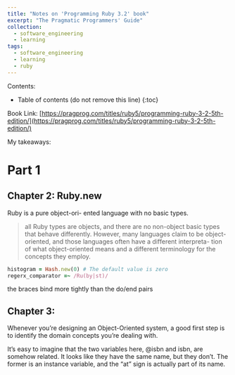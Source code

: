 ```yaml
---
title: "Notes on 'Programming Ruby 3.2' book"
excerpt: "The Pragmatic Programmers' Guide"
collection: 
  - software_engineering
  - learning
tags:
  - software_engineering
  - learning
  - ruby
---
```

Contents:

* Table of contents (do not remove this line)
{:toc}

Book Link: [https://pragprog.com/titles/ruby5/programming-ruby-3-2-5th-edition/](https://pragprog.com/titles/ruby5/programming-ruby-3-2-5th-edition/)

My takeaways:

# Part 1

## Chapter 2: Ruby.new

Ruby is a pure object-ori- ented language with no basic types.
> all Ruby types are objects, and there are no non-object basic types that behave differently. However, many languages claim to be object-oriented, and those languages often have a different interpreta- tion of what object-oriented means and a different terminology for the concepts they employ.
```ruby
histogram = Hash.new(0) # The default value is zero
regerx_comparator =~ /Ru(by|st)/
```

the braces bind more tightly than the do/end pairs

## Chapter 3: 

Whenever you’re designing an Object-Oriented system, a good first step is to identify the domain concepts you’re dealing with.

It’s easy to imagine that the two variables here, @isbn and isbn, are somehow related. It looks like they have the same name, but they don’t. The former is an instance variable, and the “at” sign is actually part of its name.
